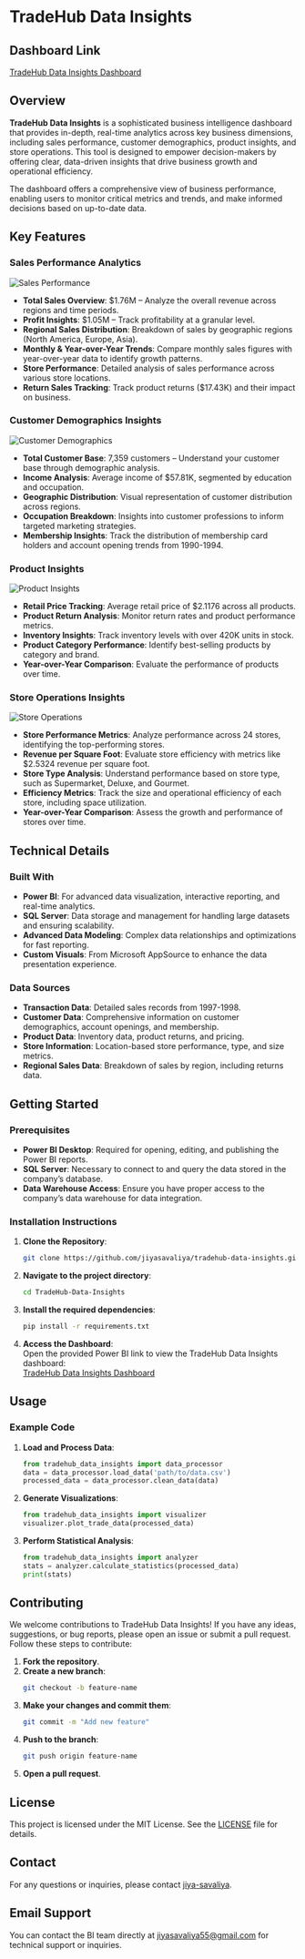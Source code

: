 # TradeHub Data Insights

## Dashboard Link
[TradeHub Data Insights Dashboard](https://app.powerbi.com/groups/b158e878-b19d-4ff8-a670-209d8cd88334/reports/fe7509a5-d5ae-4bf1-9ce8-2d595a6082cf?ctid=365d5d36-6c0a-407b-ac40-67a602fef88b&pbi_source=linkShare)

## Overview
**TradeHub Data Insights** is a sophisticated business intelligence dashboard that provides in-depth, real-time analytics across key business dimensions, including sales performance, customer demographics, product insights, and store operations. This tool is designed to empower decision-makers by offering clear, data-driven insights that drive business growth and operational efficiency.

The dashboard offers a comprehensive view of business performance, enabling users to monitor critical metrics and trends, and make informed decisions based on up-to-date data.

## Key Features

### Sales Performance Analytics
![Sales Performance](https://github.com/user-attachments/assets/486fa9f4-96f2-412e-91e8-8a1233c306df)
- **Total Sales Overview**: $1.76M – Analyze the overall revenue across regions and time periods.
- **Profit Insights**: $1.05M – Track profitability at a granular level.
- **Regional Sales Distribution**: Breakdown of sales by geographic regions (North America, Europe, Asia).
- **Monthly & Year-over-Year Trends**: Compare monthly sales figures with year-over-year data to identify growth patterns.
- **Store Performance**: Detailed analysis of sales performance across various store locations.
- **Return Sales Tracking**: Track product returns ($17.43K) and their impact on business.

### Customer Demographics Insights
![Customer Demographics](https://github.com/user-attachments/assets/966aee33-f970-493c-8ad9-bd34daa7120e)
- **Total Customer Base**: 7,359 customers – Understand your customer base through demographic analysis.
- **Income Analysis**: Average income of $57.81K, segmented by education and occupation.
- **Geographic Distribution**: Visual representation of customer distribution across regions.
- **Occupation Breakdown**: Insights into customer professions to inform targeted marketing strategies.
- **Membership Insights**: Track the distribution of membership card holders and account opening trends from 1990-1994.

### Product Insights
![Product Insights](https://github.com/user-attachments/assets/3194e34f-5d99-41ec-8bec-ce5d9229071a)
- **Retail Price Tracking**: Average retail price of $2.1176 across all products.
- **Product Return Analysis**: Monitor return rates and product performance metrics.
- **Inventory Insights**: Track inventory levels with over 420K units in stock.
- **Product Category Performance**: Identify best-selling products by category and brand.
- **Year-over-Year Comparison**: Evaluate the performance of products over time.

### Store Operations Insights
![Store Operations](https://github.com/user-attachments/assets/ab0dce53-4d08-46ed-9601-9002a6ab65a6)
- **Store Performance Metrics**: Analyze performance across 24 stores, identifying the top-performing stores.
- **Revenue per Square Foot**: Evaluate store efficiency with metrics like $2.5324 revenue per square foot.
- **Store Type Analysis**: Understand performance based on store type, such as Supermarket, Deluxe, and Gourmet.
- **Efficiency Metrics**: Track the size and operational efficiency of each store, including space utilization.
- **Year-over-Year Comparison**: Assess the growth and performance of stores over time.

## Technical Details

### Built With
- **Power BI**: For advanced data visualization, interactive reporting, and real-time analytics.
- **SQL Server**: Data storage and management for handling large datasets and ensuring scalability.
- **Advanced Data Modeling**: Complex data relationships and optimizations for fast reporting.
- **Custom Visuals**: From Microsoft AppSource to enhance the data presentation experience.

### Data Sources
- **Transaction Data**: Detailed sales records from 1997-1998.
- **Customer Data**: Comprehensive information on customer demographics, account openings, and membership.
- **Product Data**: Inventory data, product returns, and pricing.
- **Store Information**: Location-based store performance, type, and size metrics.
- **Regional Sales Data**: Breakdown of sales by region, including returns data.

## Getting Started

### Prerequisites
- **Power BI Desktop**: Required for opening, editing, and publishing the Power BI reports.
- **SQL Server**: Necessary to connect to and query the data stored in the company’s database.
- **Data Warehouse Access**: Ensure you have proper access to the company’s data warehouse for data integration.

### Installation Instructions
1. **Clone the Repository**:
    ```bash
    git clone https://github.com/jiyasavaliya/tradehub-data-insights.git
    ```

2. **Navigate to the project directory**:
    ```bash
    cd TradeHub-Data-Insights
    ```

3. **Install the required dependencies**:
    ```bash
    pip install -r requirements.txt
    ```

4. **Access the Dashboard**:  
    Open the provided Power BI link to view the TradeHub Data Insights dashboard:  
    [TradeHub Data Insights Dashboard](https://app.powerbi.com/groups/b158e878-b19d-4ff8-a670-209d8cd88334/reports/fe7509a5-d5ae-4bf1-9ce8-2d595a6082cf?ctid=365d5d36-6c0a-407b-ac40-67a602fef88b&pbi_source=linkShare)

## Usage

### Example Code

1. **Load and Process Data**:
    ```python
    from tradehub_data_insights import data_processor
    data = data_processor.load_data('path/to/data.csv')
    processed_data = data_processor.clean_data(data)
    ```

2. **Generate Visualizations**:
    ```python
    from tradehub_data_insights import visualizer
    visualizer.plot_trade_data(processed_data)
    ```

3. **Perform Statistical Analysis**:
    ```python
    from tradehub_data_insights import analyzer
    stats = analyzer.calculate_statistics(processed_data)
    print(stats)
    ```

## Contributing

We welcome contributions to TradeHub Data Insights! If you have any ideas, suggestions, or bug reports, please open an issue or submit a pull request. Follow these steps to contribute:

1. **Fork the repository**.
2. **Create a new branch**:
    ```bash
    git checkout -b feature-name
    ```
3. **Make your changes and commit them**:
    ```bash
    git commit -m "Add new feature"
    ```
4. **Push to the branch**:
    ```bash
    git push origin feature-name
    ```
5. **Open a pull request**.

## License

This project is licensed under the MIT License. See the [LICENSE](LICENSE) file for details.

## Contact

For any questions or inquiries, please contact [jiya-savaliya](https://github.com/jiya-savaliya).

## Email Support
You can contact the BI team directly at [jiyasavaliya55@gmail.com](mailto:jiyasavaliya55@gmail.com) for technical support or inquiries.
